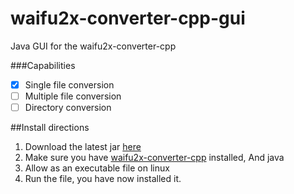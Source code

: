 # waifu2x-converter-cpp-gui
Java GUI for the waifu2x-converter-cpp

###Capabilities
- [x] Single file conversion
- [ ] Multiple file conversion
- [ ] Directory conversion

##Install directions
1. Download the latest jar [here](https://github.com/Doomsdayrs/waifu2x-converter-cpp-gui/raw/master/Waifu2xConverterCppGui.jar) 
2. Make sure you have [waifu2x-converter-cpp](https://github.com/DeadSix27/waifu2x-converter-cpp) installed, And java
3. Allow as an executable file on linux
4. Run the file, you have now installed it. 
